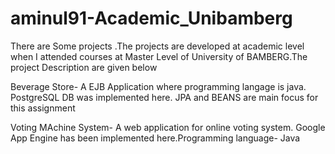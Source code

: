 # aminul91-Academic_Unibamberg
There are Some projects .The projects are developed at academic level when I attended courses at Master Level of University of BAMBERG.The project Description are given below

Beverage Store- A EJB Application where programming langage is java. PostgreSQL DB was implemented here. JPA and BEANS are main focus for this assignment

Voting MAchine System- A web application for online voting system. Google App Engine has been implemented here.Programming language- Java
